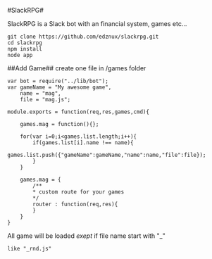 #SlackRPG#


SlackRPG is a Slack bot with an financial system, games etc...

    git clone https://github.com/edznux/slackrpg.git
    cd slackrpg
    npm install
    node app

##Add Game##
create one file in /games folder

    var bot = require("../lib/bot");
    var gameName = "My awesome game",
        name = "mag",
        file = "mag.js";
    
    module.exports = function(req,res,games,cmd){
        
        games.mag = function(){};
        
        for(var i=0;i<games.list.length;i++){
            if(games.list[i].name !== name){
                games.list.push({"gameName":gameName,"name":name,"file":file});
            }
        }
    
        games.mag = {
            /**
            * custom route for your games
            */
            router : function(req,res){
            }
        }
    }

All game will be loaded *exept* if file name start with "_"

    like "_rnd.js"
